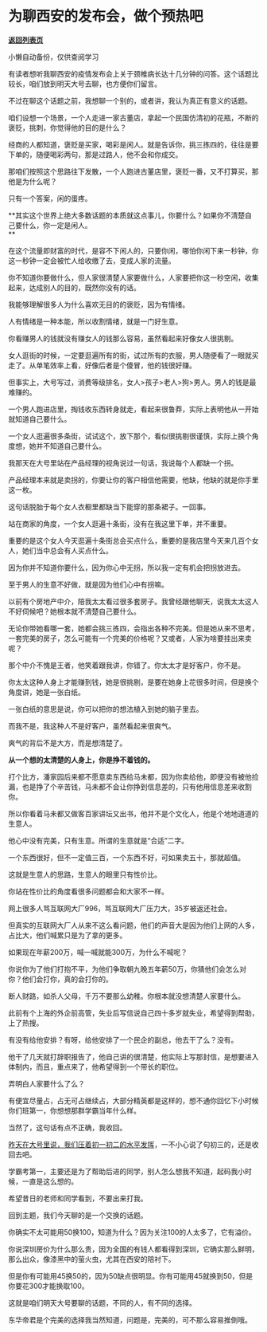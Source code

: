 # 为聊西安的发布会，做个预热吧

[**返回列表页**](/gzh/记忆承载3)

小懒自动备份，仅供查阅学习

有读者想听我聊西安的疫情发布会上关于颈椎病长达十几分钟的问答。这个话题比较长，咱们放到明天大号去聊，也方便你们留言。  

  

不过在聊这个话题之前，我想聊一个别的，或者讲，我认为真正有意义的话题。  

  

咱们设想一个场景，一个人走进一家古董店，拿起一个民国仿清初的花瓶，不断的褒贬，挑刺，你觉得他的目的是什么？  

  

经商的人都知道，褒贬是买家，喝彩是闲人。就是告诉你，挑三拣四的，往往是要下单的，随便喝彩两句，那是过路人，他不会和你成交。  

  

那咱们按照这个思路往下发散，一个人跑进古董店里，褒贬一番，又不打算买，那他是为什么呢？  

  

只有一个答案，闲的蛋疼。

  

 **其实这个世界上绝大多数话题的本质就这点事儿，你要什么？如果你不清楚自己要什么，你一定是闲人。  
**

  

在这个流量即财富的时代，是容不下闲人的，只要你闲，哪怕你闲下来一秒钟，你这一秒钟一定会被忙人给收缴了去，变成人家的流量。

  

你不知道你要做什么，但人家很清楚人家要做什么，人家要把你这一秒空闲，收集起来，达成别人的目的，既然你没有的话。  

  

我能够理解很多人为什么喜欢无目的的褒贬，因为有情绪。

  

人有情绪是一种本能，所以收割情绪，就是一门好生意。  

  

你看赚男人的钱就没有赚女人的钱那么容易，虽然看起来好像女人很挑剔。

  

女人逛街的时候，一定要逛遍所有的街，试过所有的衣服，男人随便看了一眼就买走了。从单笔效率上看，好像后者是个傻冒，他的钱很好赚。

  

但事实上，大号写过，消费等级排名，女人>孩子>老人>狗>男人。男人的钱是最难赚的。

  

一个男人跑进店里，掏钱收东西转身就走，看起来很鲁莽，实际上表明他从一开始就知道自己要什么。  

  

一个女人逛遍很多条街，试试这个，放下那个，看似很挑剔很谨慎，实际上换个角度想，她并不知道自己要什么。  

  

我那天在大号里站在产品经理的视角说过一句话，我说每个人都缺一个拐。  

  

产品经理本来就是卖拐的，你要让你的客户相信他需要，他缺，他缺的就是你手里这一枚。  

  

这句话脱胎于每个女人衣橱里都缺当下能穿的那条裙子。一回事。

  

站在商家的角度，一个女人逛遍十条街，没有在我这里下单，并不重要。  

  

重要的是这个女人今天逛遍十条街总会买点什么，重要的是我店里今天来几百个女人，她们当中总会有人买点什么。

  

因为你并不知道你要什么，因为你心中无拐，所以我一定有机会把拐放进去。  

  

至于男人的生意不好做，就是因为他们心中有拐嘛。  

  

以前有个房地产中介，陪我太太看过很多套房子。我曾经跟他聊天，说我太太这人不好伺候吧？她根本就不清楚自己要什么。  

  

无论你带她看哪一套，她都会挑三拣四，会指出各种不完美。但是她从来不思考，一套完美的房子，怎么可能有一个完美的价格呢？又或者，人家为啥要挂出来卖呢？  

  

那个中介不愧是王者，他笑着跟我讲，你错了。你太太才是好客户，你不是。  

  

你太太这种人身上才能赚到钱，她是很挑剔，是要在她身上花很多时间，但是换个角度讲，她是一张白纸。  

  

一张白纸的意思是说，你可以把你的想法植入到她的脑子里去。  

  

而我不是，我这种人不是好客户，虽然看起来很爽气。  

  

爽气的背后不是大方，而是想清楚了。

  

 **从一个想的太清楚的人身上，你是挣不着钱的。**

  

打个比方，潘家园后来都不愿意卖东西给马未都，因为你卖给他，即便没有被他捡漏，也是挣了个辛苦钱，马未都不会让你挣到信息差的，只有他用信息差来收割你。

  

所以你看着马未都又做客百家讲坛又出书，他并不是个文化人，他是个地地道道的生意人。  

  

他心中没有完美，只有生意。所谓的生意就是“合适”二字。  

  

一个东西很好，但不一定值三百，一个东西不好，可如果卖五十，那就超值。  

  

这就是生意人的思路，生意人的眼里只有性价比。  

  

你站在性价比的角度看很多问题都会和大家不一样。  

  

网上很多人骂互联网大厂996，骂互联网大厂压力大，35岁被返还社会。  

  

但真实的互联网大厂人从来不这么看问题，他们的声音大是因为他们上网的人多，占比大，他们喊累只是为了拿的更多。  

  

如果现在年薪200万，喊一喊就能300万，为什么不喊呢？  

  

你说你为了他们打抱不平，为他们争取朝九晚五年薪50万，你猜他们会怎么对你？他们会打你，真的会打你的。

  

断人财路，如杀人父母，千万不要那么幼稚。你根本就没想清楚人家要什么。

  

此前有个上海的外企前高管，失业后写信说自己四十多岁就失业，希望得到帮助，上了热搜。  

  

有没有给他安排？有呀，给他安排了一个民企的副总，他去干了么？没有。  

  

他干了几天就打辞职报告了，他自己讲的很清楚，他实际上写那封信，是想要进入体制内，而且，重点来了，他希望得到一个带长的职位。

  

弄明白人家要什么了么？

  

有便宜尽量占，占无可占继续占，大部分精英都是这样的，想不通你回忆下小时候你们班第一，你想想那群学霸当年什么样。  

  

当然了，这句话有点不正确，我收回。  

  

[昨天在大号里说，我们压着初一初二的水平发挥](http://mp.weixin.qq.com/s?__biz=MzU0MjYwNDU2Mw==&mid=2247503561&idx=1&sn=b0a0064ab0f3146ec8c13f4d6c917976&chksm=fb1aa2b5cc6d2ba387a58c87c6fda97584d31aaf88c6e718c4ced420e95a8ce64b27ab8741a3&scene=21#wechat_redirect)，一不小心说了句初三的，还是收回去吧。  

  

学霸考第一，主要还是为了帮助后进的同学，别人怎么想我不知道，起码我小时候，一直是这么想的。  

  

希望昔日的老师和同学看到，不要出来打我。  

  

回到主题，我们今天聊的是一个交换的话题。

  

你确实不太可能用50换100，知道为什么？因为关注100的人太多了，它有溢价。  

  

你说深圳房价为什么那么贵，因为全国的有钱人都看得到深圳，它确实那么鲜明，那么出众，像漆黑中的萤火虫，尤其在西安的陪衬下。

  

但是你有可能用45换50的，因为50缺点很明显。你有可能用45就换到50，但是你要花300才能换取100。  

  

这就是咱们明天大号要聊的话题，不同的人，有不同的选择。  

  

东华帝君是个完美的选择我当然知道，问题是，完美的，可不那么容易推倒哦。

